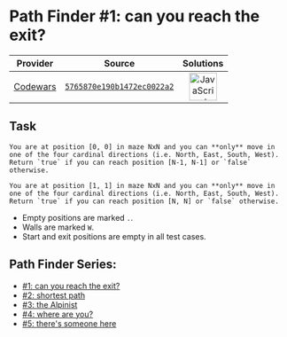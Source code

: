 [_metadata_:generated]: - "true"

# Path Finder #1: can you reach the exit?

<!-- INFO TABLE BEGIN -->

| Provider                                        | Source                                                                               | Solutions                                                                                                                                                    |
| :---------------------------------------------: | :----------------------------------------------------------------------------------: | :----------------------------------------------------------------------------------------------------------------------------------------------------------: |
| [Codewars](../../../docs/providers/Codewars.md) | [`5765870e190b1472ec0022a2`](https://www.codewars.com/kata/5765870e190b1472ec0022a2) | [<img src="https://res.cloudinary.com/rascaltwo/image/upload/v1631924076/javascript_ehszr7.svg" alt="JavaScript" title="JavaScript" width="50" />](solve.js) |

<!-- INFO TABLE END -->

## Task

~~~if-not:julia
You are at position [0, 0] in maze NxN and you can **only** move in one of the four cardinal directions (i.e. North, East, South, West).  Return `true` if you can reach position [N-1, N-1] or `false` otherwise.
~~~
~~~if:julia
You are at position [1, 1] in maze NxN and you can **only** move in one of the four cardinal directions (i.e. North, East, South, West).  Return `true` if you can reach position [N, N] or `false` otherwise.
~~~

* Empty positions are marked `.`.
* Walls are marked `W`.
* Start and exit positions are empty in all test cases.

## Path Finder Series:
-	[#1: can you reach the exit?](https://www.codewars.com/kata/5765870e190b1472ec0022a2)
-	[#2: shortest path](https://www.codewars.com/kata/57658bfa28ed87ecfa00058a)
-	[#3: the Alpinist](https://www.codewars.com/kata/576986639772456f6f00030c)
-	[#4: where are you?](https://www.codewars.com/kata/5a0573c446d8435b8e00009f)
-	[#5: there's someone here](https://www.codewars.com/kata/5a05969cba2a14e541000129)
